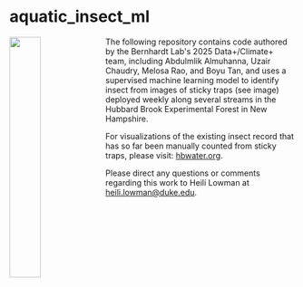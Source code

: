 # aquatic_insect_ml

<img align="left" width="33%" src="`Fall 2024 Diptera Hubbard Brook.jpeg`">

The following repository contains code authored by the Bernhardt Lab's 2025 Data+/Climate+ team, including Abdulmlik Almuhanna, Uzair Chaudry, Melosa Rao, and Boyu Tan, and uses a supervised machine learning model to identify insect from images of sticky traps (see image) deployed weekly along several streams in the Hubbard Brook Experimental Forest in New Hampshire.

For visualizations of the existing insect record that has so far been manually counted from sticky traps, please visit: [hbwater.org](hbwater.org).

Please direct any questions or comments regarding this work to Heili Lowman at heili.lowman@duke.edu.
